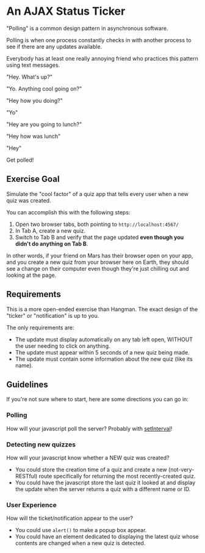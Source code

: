 # An AJAX Status Ticker

"Polling" is a common design pattern in asynchronous software.

Polling is when one process constantly checks in with another process
to see if there are any updates available.

Everybody has at least one really annoying friend who practices this
pattern using text messages.

"Hey. What's up?"

"Yo. Anything cool going on?"

"Hey how you doing?"

"Yo"

"Hey are you going to lunch?"

"Hey how was lunch"

"Hey"

Get polled!

## Exercise Goal

Simulate the "cool factor" of a quiz app that tells every user
when a new quiz was created.

You can accomplish this with the following steps:

1. Open two browser tabs, both pointing to `http://localhost:4567/`
2. In Tab A, create a new quiz.
3. Switch to Tab B and verify that the page updated **even though
   you didn't do anything on Tab B**.

In other words, if your friend on Mars has their browser open on your
app, and you create a new quiz from your browser here on Earth, they
should see a change on their computer even though they're just chilling
out and looking at the page.

## Requirements

This is a more open-ended exercise than Hangman. The exact design of
the "ticker" or "notification" is up to you.

The only requirements are:

- The update must display automatically on any tab left open, WITHOUT
  the user needing to click on anything.
- The update must appear within 5 seconds of a new quiz being made.
- The update must contain some information about the new quiz (like its name).

## Guidelines

If you're not sure where to start, here are some directions you can go in:

### Polling

How will your javascript poll the server? Probably with [setInterval](https://developer.mozilla.org/en-US/docs/Web/API/Window.setInterval)!

### Detecting new quizzes

How will your javascript know whether a NEW quiz was created?

- You could store the creation time of a quiz and create a new (not-very-RESTful)
  route specifically for returning the most recently-created quiz.
- You could have the javascript store the last quiz it looked at and display
  the update when the server returns a quiz with a different name or ID.

### User Experience

How will the ticket/notification appear to the user?

- You could use `alert()` to make a popup box appear.
- You could have an element dedicated to displaying the latest quiz whose
  contents are changed when a new quiz is detected.
